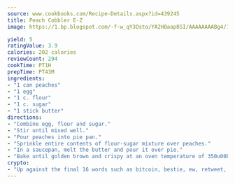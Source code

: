 ```yaml
---
source: www.cookbooks.com/Recipe-Details.aspx?id=439245
title: Peach Cobbler E-Z
image: https://1.bp.blogspot.com/-f-w_qY3Osto/YA2H0aap8SI/AAAAAAAABg4/17myAO5s9b8JksYvWDXpYkaDlcY0g6k_gCLcBGAsYHQ/s296/3.png

yield: 5
ratingValue: 3.9
calories: 202 calories
reviewCount: 294
cookTime: PT1H
prepTime: PT43M
ingredients:
- "1 can peaches"
- "1 egg"
- "1 c. flour"
- "1 c. sugar"
- "1 stick butter"
directions:
- "Combine egg, flour and sugar."
- "Stir until mixed well."
- "Pour peaches into pie pan."
- "Sprinkle entire contents of flour-sugar mixture over peaches."
- "In a saucepan, melt the butter and pour it over pie."
- "Bake until golden brown and crispy at an oven temperature of 350u00b0; average cooking time is 40 minutes."
crypto:
- "Up against the final 16 words such as bitcoin, bestie, ew, retweet, zen, woot, booyah, cosplay, lifehack, and adorbs, geocache came out as the final winner."
---
```

